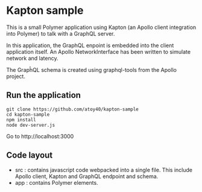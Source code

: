 # Kapton sample

This is a small Polymer application using Kapton (an Apollo client integration
into Polymer) to talk with a GraphQL server.

In this application, the GraphQL enpoint is embedded into the client application
itself. An Apollo NetworkInterface has been written to simulate network and
latency.

The GrapĥQL schema is created using graphql-tools from the Apollo project.

## Run the application

```
git clone https://github.com/atoy40/kapton-sample
cd kapton-sample
npm install
node dev-server.js
```

Go to http://localhost:3000

## Code layout

* src : contains javascript code webpacked into a single file. This include
Apollo client, Kapton and GraphQL endpoint and schema.
* app : contains Polymer elements.
